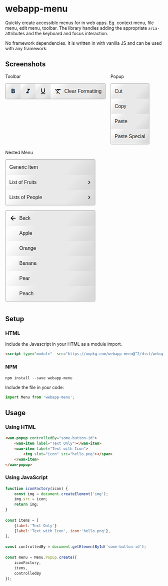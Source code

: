 # webapp-menu

Quickly create accessible menus for in web apps.  Eg. context menu, file menu, edit menu, toolbar.  The library handles adding the appropriate ```aria-``` attributes and the keyboard and focus interaction.  


 No framework dependencies.  It is written in with vanilla JS and can be used with any framework.

## Screenshots

<div style="display:flex;flex-wrap:wrap">
<div style="margin-right:1rem">
Toolbar

![toolbar screenshot](screenshots/toolbar.png)
</div><div style="margin-right:1rem">
Popup

![context popup screenshot](screenshots/popup.png)
</div><div style="margin-right:1rem">
Nested Menu

<img src="screenshots/nested1.png" style="vertical-align:top;margin-right:1rem;margin-bottom:1rem" alt="top level nested menu control screenshot"> <img src="screenshots/nested2.png" alt="nested sub menu expanded screenshot" style="vertical-align:top">
</div>
</div>

## Setup

### HTML

Include the Javascript in your HTML as a module import.

```html
<script type="module"  src="https://unpkg.com/webapp-menu@^2/dist/webapp-menu.js"></script>
```

### NPM

```
npm install --save webapp-menu
```

Include the file in your code:

```javascript
import Menu from 'webapp-menu';
```

## Usage

### Using HTML

```html
<wam-popup controlledBy="some-button-id">
    <wam-item label="Text Only"></wam-item>
    <wam-item label="Text with Icon">
        <img slot="icon" src="hello.png"></span>
    </wam-item>
</wam-popup>
```

### Using JavaScript

```javascript
function iconFactory(icon) {
    const img = document.createElement('img');
    img.src = icon;
    return img;
}

const items = [
    {label:'Text Only'}
    {label:'Text with Icon', icon:'hello.png'},
];

const controlledBy = document.getElementById('some-button-id');

const menu = Menu.Popup.create({
    iconFactory, 
    items,
    controlledBy
});
